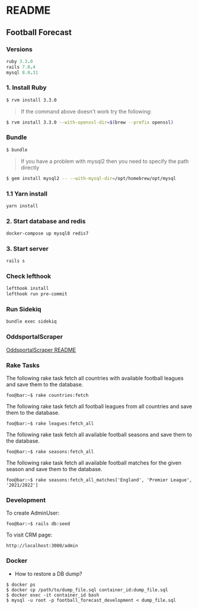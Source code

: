 # README

## Football Forecast


### Versions

```rb
ruby 3.3.0
rails 7.0.4
mysql 8.0.31
```

### 1. Install Ruby

```bash
$ rvm install 3.3.0
```

> If the command above doesn't work try the following:

```bash
$ rvm install 3.3.0 --with-openssl-dir=$(brew --prefix openssl)
```

### Bundle

```bash
$ bundle
```

> If you have a problem with mysql2 then you need to specify the path directly

```bash
$ gem install mysql2 -- --with-mysql-dir=/opt/homebrew/opt/mysql
```

### 1.1 Yarn install

```bash
yarn install
```

### 2. Start database and redis

```bash
docker-compose up mysql8 redis7
```
### 3. Start server

```bash
rails s
```

### Check lefthook

```bash
lefthook install
lefthook run pre-commit
```

### Run Sidekiq

```bash
bundle exec sidekiq
```

### OddsportalScraper

[OddsportalScraper README](gems/oddsportal_scraper/README.md)

### Rake Tasks

The following rake task fetch all countries with available football leagues and save them to the database.

```console
foo@bar:~$ rake countries:fetch
```

The following rake task fetch all football leagues from all countries and save them to the database.

```console
foo@bar:~$ rake leagues:fetch_all
```

The following rake task fetch all available football seasons and save them to the database.

```console
foo@bar:~$ rake seasons:fetch_all
```

The following rake task fetch all available football matches for the given season and save them to the database.

```console
foo@bar:~$ rake seasons:fetch_all_matches['England', 'Premier League', '2021/2022']
```

### Development

To create AdminUser:

```console
foo@bar:~$ rails db:seed
```

To visit CRM page:

`http://localhost:3000/admin`


### Docker


- How to restore a DB dump?

```
$ docker ps
$ docker cp /path/to/dump_file.sql container_id:dump_file.sql
$ docker exec -it container_id bash
$ mysql -u root -p football_forecast_development < dump_file.sql
```
